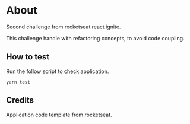 # About

Second challenge from rocketseat react ignite.

This challenge handle with refactoring concepts, to avoid code coupling.

## How to test

Run the follow script to check application.

```
yarn test
```

## Credits

Application code template from rocketseat.
